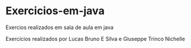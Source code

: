 # Exercicios-em-java
Exercios realizados em sala de aula em java

Exercícios realizados por Lucas Bruno E Silva e Giuseppe Trinco Nichelle
